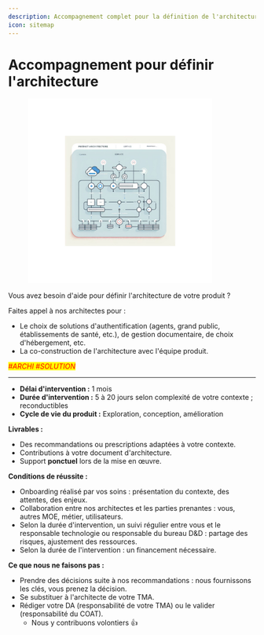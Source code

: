 ```yaml
---
description: Accompagnement complet pour la définition de l'architecture de votre produit
icon: sitemap
---
```


# Accompagnement pour définir l'architecture

<figure><img src="../../.gitbook/assets/offre_accompagnement_tech_architecture.png" alt="Image accompagnement architecture" width="375"><figcaption></figcaption></figure>

Vous avez besoin d'aide pour définir l'architecture de votre produit ?



Faites appel à nos architectes pour :

* Le choix de solutions d'authentification (agents, grand public, établissements de santé, etc.), de gestion documentaire, de choix d'hébergement, etc.
* La co-construction de l'architecture avec l'équipe produit.



_<mark style="color:red;">#ARCHI #SOLUTION</mark>_

***



* **Délai d'intervention :** 1 mois
* **Durée d'intervention :** 5 à 20 jours selon complexité de votre contexte ; reconductibles
* **Cycle de vie du produit :** Exploration, conception, amélioration



**Livrables :**

* Des recommandations ou prescriptions adaptées à votre contexte.
* Contributions à votre document d'architecture.
* Support **ponctuel** lors de la mise en œuvre.

**Conditions de réussite :**

* Onboarding réalisé par vos soins : présentation du contexte, des attentes, des enjeux.
* Collaboration entre nos architectes et les parties prenantes : vous, autres MOE, métier, utilisateurs.
* Selon la durée d'intervention, un suivi régulier entre vous et le responsable technologie ou responsable du bureau D\&D : partage des risques, ajustement des ressources.
* Selon la durée de l'intervention : un financement nécessaire.

**Ce que nous ne faisons pas :**

* Prendre des décisions suite à nos recommandations : nous fournissons les clés, vous prenez la décision.
* Se substituer à l'architecte de votre TMA.
* Rédiger votre DA (responsabilité de votre TMA) ou le valider (responsabilité du COAT).
  * Nous y contribuons volontiers 👍
